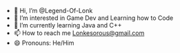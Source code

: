 - 👋 Hi, I’m @Legend-Of-Lonk
- 👀 I’m interested in Game Dev and Learning how to Code
- 🌱 I’m currently learning Java and C++
- 📫 How to reach me Lonkesorous@gmail.com
- 😄 Pronouns: He/Him

<!---
Legend-Of-Lonk/Legend-Of-Lonk is a ✨ special ✨ repository because its `README.md` (this file) appears on your GitHub profile.
You can click the Preview link to take a look at your changes.
--->
